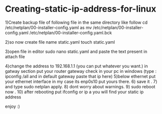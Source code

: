 # Creating-static-ip-address-for-linux

1)Create backup file of following file in the same directory like follow
cd /etc/netplan/00-installer-config.yaml 
as
mv /etc/netplan/00-installer-config.yaml  /etc/netplan/00-installer-config.yaml.bck

2)so now create file name static.yaml
touch static.yaml

3)open file in editor 
sudo nano static.yaml 
and paste the text present in attach file

4)change the address to 192.168.1.1 (you can put whatever you want.)
in gatway section put your router gateway check in your pc in windows (type : ipconfig /all and in default gateway paste that ip here)
5)below ethernet put your ethernet interface in my case its enp0s10 put yours there.
6) save it .
7) and type sudo netplan apply.
8) dont worry about warnings.
9) sudo reboot now .
10) after rebooting put ifconfig or ip a you will find your static ip address 

enjoy :) 
